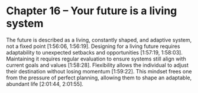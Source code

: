 # Chapter 16 – Your future is a living system

The future is described as a living, constantly shaped, and adaptive system, not a fixed point [1:56:06, 1:56:19]. Designing for a living future requires adaptability to unexpected setbacks and opportunities [1:57:19, 1:58:03]. Maintaining it requires regular evaluation to ensure systems still align with current goals and values [1:58:28]. Flexibility allows the individual to adjust their destination without losing momentum [1:59:22]. This mindset frees one from the pressure of perfect planning, allowing them to shape an adaptable, abundant life [2:01:44, 2:01:55].